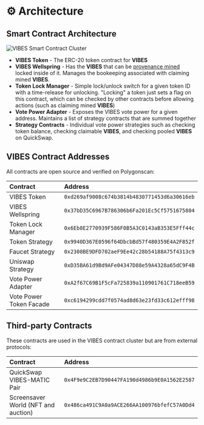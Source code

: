 # ⚙️ Architecture

## Smart Contract Architecture

![VIBES Smart Contract Cluster](../.gitbook/assets/screen-shot-2021-07-08-at-10.52.26-pm.png)

* **VIBES Token** - The ERC-20 token contract for **VIBES**
* **VIBES Wellspring** - Has the **VIBES** that can be [provenance mined](../vibes-protocol/provenance-mining/) locked inside of it. Manages the bookeeping associated with claiming mined **VIBES**.
* **Token Lock Manager** - Simple lock/unlock switch for a given token ID with a time-release for unlocking. "Locking" a token just sets a flag on this contract, which can be checked by other contracts before allowing actions \(such as claiming mined **VIBES**\)
* **Vote Power Adapter** - Exposes the VIBES vote power for a given address. Maintains a list of strategy contracts that are summed together
* **Strategy Contracts** - Individual vote power strategies such as checking token balance, checking claimable **VIBES**, and checking pooled **VIBES** on QuickSwap.

## VIBES Contract Addresses

All contracts are open source and verified on Polygonscan:

| Contract | Address |
| :--- | :--- |
| VIBES Token | `0xd269af9008c674b3814b4830771453d6a30616eb` |
| VIBES Wellspring | `0x37bD35C6967B786306b6Fa201Ec5Cf5751675804` |
| Token Lock Manager | `0x6Eb8E2770939F586F0B5A3C0143aB353E5Fff44c` |
| Token Strategy | `0x9940D367E0596f64DbcbBd57f480359E4A2F852f` |
| Faucet Strategy | `0x2308BE9DFD702aeF9Ee42c28b54188A75f4313c9` |
| Uniswap Strategy | `0xD35BA61d9Bd9AFe04347D88e59A4328a65dC9F4B` |
| Vote Power Adapter | `0xA2f67C69B1F5cFa725839a110901761C718eeB59` |
| Vote Power Token Facade | `0xc6194299cdd7f0574ad8d63e23fd33c612efff98` |

## Third-party Contracts

These contracts are used in the VIBES contract cluster but are from external protocols:

| Contract | Address |
| :--- | :--- |
| QuickSwap VIBES-MATIC Pair | `0x4F9e9C2EB7D90447FA190d4986b9E0A1562E2587` |
| Screensaver World \(NFT and auction\) | `0x486ca491C9A0a9ACE266AA100976bfefC57A0Dd4` |

